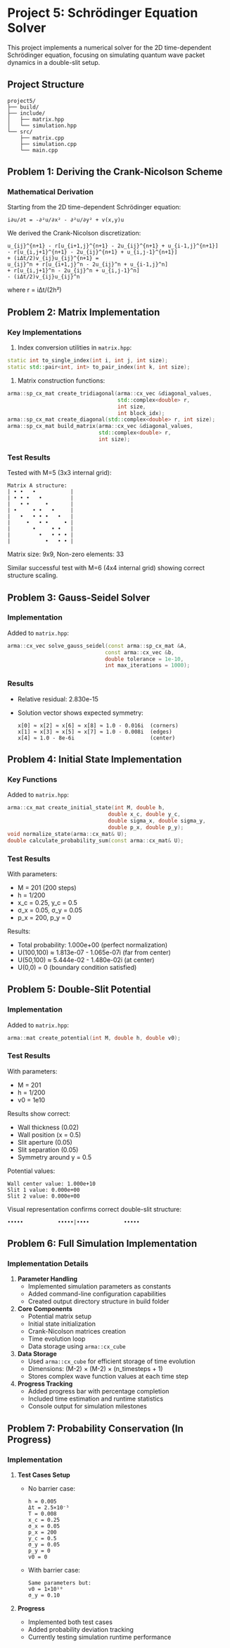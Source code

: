 # Project 5: Schrödinger Equation Solver

This project implements a numerical solver for the 2D time-dependent Schrödinger equation, focusing on simulating quantum wave packet dynamics in a double-slit setup.

## Project Structure

```
project5/
├── build/
├── include/
│   ├── matrix.hpp
│   └── simulation.hpp
└── src/
    ├── matrix.cpp
    ├── simulation.cpp
    └── main.cpp

```

## Problem 1: Deriving the Crank-Nicolson Scheme

### Mathematical Derivation

Starting from the 2D time-dependent Schrödinger equation:

```
i∂u/∂t = -∂²u/∂x² - ∂²u/∂y² + v(x,y)u

```

We derived the Crank-Nicolson discretization:

```
u_{ij}^{n+1} - r[u_{i+1,j}^{n+1} - 2u_{ij}^{n+1} + u_{i-1,j}^{n+1}]
- r[u_{i,j+1}^{n+1} - 2u_{ij}^{n+1} + u_{i,j-1}^{n+1}]
+ (iΔt/2)v_{ij}u_{ij}^{n+1} =
u_{ij}^n + r[u_{i+1,j}^n - 2u_{ij}^n + u_{i-1,j}^n]
+ r[u_{i,j+1}^n - 2u_{ij}^n + u_{i,j-1}^n]
- (iΔt/2)v_{ij}u_{ij}^n

```

where r = iΔt/(2h²)

## Problem 2: Matrix Implementation

### Key Implementations

1. Index conversion utilities in `matrix.hpp`:

```cpp
static int to_single_index(int i, int j, int size);
static std::pair<int, int> to_pair_index(int k, int size);

```

1. Matrix construction functions:

```cpp
arma::sp_cx_mat create_tridiagonal(arma::cx_vec &diagonal_values,
                                   std::complex<double> r,
                                   int size,
                                   int block_idx);
arma::sp_cx_mat create_diagonal(std::complex<double> r, int size);
arma::sp_cx_mat build_matrix(arma::cx_vec &diagonal_values,
                             std::complex<double> r,
                             int size);

```

### Test Results

Tested with M=5 (3x3 internal grid):

```
Matrix A structure:
| • •   •           |
| • • •   •         |
|   • •     •       |
| •     • •   •     |
|   •   • • •   •   |
|     •   • •     • |
|       •     • •   |
|         •   • • • |
|           •   • • |

```

Matrix size: 9x9, Non-zero elements: 33

Similar successful test with M=6 (4x4 internal grid) showing correct structure scaling.

## Problem 3: Gauss-Seidel Solver

### Implementation

Added to `matrix.hpp`:

```cpp
arma::cx_vec solve_gauss_seidel(const arma::sp_cx_mat &A,
                               const arma::cx_vec &b,
                               double tolerance = 1e-10,
                               int max_iterations = 1000);

```

### Results

- Relative residual: 2.830e-15
- Solution vector shows expected symmetry:
    
    ```
    x[0] ≈ x[2] ≈ x[6] ≈ x[8] ≈ 1.0 - 0.016i  (corners)
    x[1] ≈ x[3] ≈ x[5] ≈ x[7] ≈ 1.0 - 0.008i  (edges)
    x[4] ≈ 1.0 - 8e-6i                        (center)
    
    ```
    

## Problem 4: Initial State Implementation

### Key Functions

Added to `matrix.hpp`:

```cpp
arma::cx_mat create_initial_state(int M, double h,
                                double x_c, double y_c,
                                double sigma_x, double sigma_y,
                                double p_x, double p_y);
void normalize_state(arma::cx_mat& U);
double calculate_probability_sum(const arma::cx_mat& U);

```

### Test Results

With parameters:

- M = 201 (200 steps)
- h = 1/200
- x_c = 0.25, y_c = 0.5
- σ_x = 0.05, σ_y = 0.05
- p_x = 200, p_y = 0

Results:

- Total probability: 1.000e+00 (perfect normalization)
- U(100,100) ≈ 1.813e-07 - 1.065e-07i (far from center)
- U(50,100) ≈ 5.444e-02 - 1.480e-02i (at center)
- U(0,0) = 0 (boundary condition satisfied)

## Problem 5: Double-Slit Potential

### Implementation

Added to `matrix.hpp`:

```cpp
arma::mat create_potential(int M, double h, double v0);

```

### Test Results

With parameters:

- M = 201
- h = 1/200
- v0 = 1e10

Results show correct:

- Wall thickness (0.02)
- Wall position (x = 0.5)
- Slit aperture (0.05)
- Slit separation (0.05)
- Symmetry around y = 0.5

Potential values:

```
Wall center value: 1.000e+10
Slit 1 value: 0.000e+00
Slit 2 value: 0.000e+00

```

Visual representation confirms correct double-slit structure:

```
•••••           •••••|••••           •••••

```

## Problem 6: Full Simulation Implementation

### Implementation Details

1. **Parameter Handling**
    - Implemented simulation parameters as constants
    - Added command-line configuration capabilities
    - Created output directory structure in build folder
2. **Core Components**
    - Potential matrix setup
    - Initial state initialization
    - Crank-Nicolson matrices creation
    - Time evolution loop
    - Data storage using `arma::cx_cube`
3. **Data Storage**
    - Used `arma::cx_cube` for efficient storage of time evolution
    - Dimensions: (M-2) × (M-2) × (n_timesteps + 1)
    - Stores complex wave function values at each time step
4. **Progress Tracking**
    - Added progress bar with percentage completion
    - Included time estimation and runtime statistics
    - Console output for simulation milestones

## Problem 7: Probability Conservation (In Progress)

### Implementation

1. **Test Cases Setup**
    - No barrier case:
        
        ```
        h = 0.005
        Δt = 2.5×10⁻⁵
        T = 0.008
        x_c = 0.25
        σ_x = 0.05
        p_x = 200
        y_c = 0.5
        σ_y = 0.05
        p_y = 0
        v0 = 0
        
        ```
        
    - With barrier case:
        
        ```
        Same parameters but:
        v0 = 1×10¹⁰
        σ_y = 0.10
        
        ```
        
2. **Progress**
    - Implemented both test cases
    - Added probability deviation tracking
    - Currently testing simulation runtime performance

###